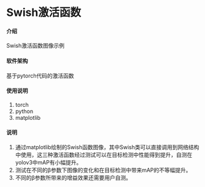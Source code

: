 # Swish激活函数

#### 介绍
Swish激活函数图像示例

#### 软件架构
基于pytorch代码的激活函数

#### 使用说明

1.  torch
2.  python
3.  matplotlib


#### 说明

1.  通过matplotlib绘制的Swish函数图像，其中Swish类可以直接调用到网络结构中使用，这三种激活函数经过测试可以在目标检测中性能得到提升，自测在yolov3中mAP有小幅提升。
2.  测试在不同的β参数下图像的变化和在目标检测中带来mAP的不等幅提升。
3.  不同的β参数所带来的增益效果还需要用户自测。
